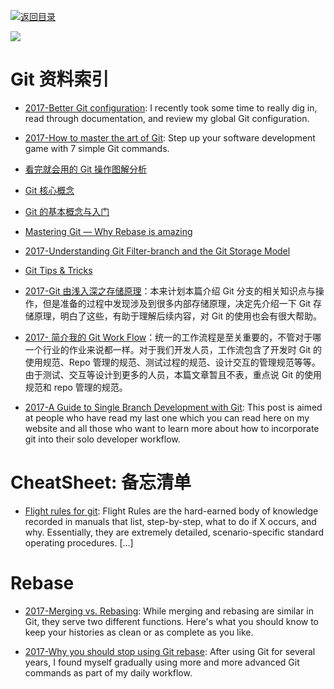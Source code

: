 [![返回目录](https://parg.co/UGo)](https://parg.co/b4z)

![](https://cdn-images-1.medium.com/max/2000/1*D2NgKZ1T7LYXrFPAXnorTg.jpeg)

# Git 资料索引

* [2017-Better Git configuration](https://blog.scottnonnenberg.com/better-git-configuration/): I recently took some time to really dig in, read through documentation, and review my global Git configuration.

* [2017-How to master the art of Git](https://parg.co/bsu): Step up your software development game with 7 simple Git commands.

* [看完就会用的 Git 操作图解分析](http://blog.yubangweb.com/kan-wan-jiu-hui-yong-de-gitcao-zuo-tu-jie-fen-xi/)

* [Git 核心概念](https://zhuanlan.zhihu.com/p/22750675?utm_source=qq&utm_medium=social)

* [Git 的基本概念与入门](http://www.epubit.com.cn/article/829)

* [Mastering Git — Why Rebase is amazing](https://hackernoon.com/mastering-git-why-rebase-is-amazing-a954485b128a?source=reading_list---------90-1---------)

* [2017-Understanding Git Filter-branch and the Git Storage Model](http://6me.us/LDeJQS)

* [Git Tips & Tricks](https://wikileaks.org/ciav7p1/cms/page_1179773.html)

* [2017-Git 由浅入深之存储原理](http://blog.codingplayboy.com/2017/03/23/git_internal/)：本来计划本篇介绍 Git 分支的相关知识点与操作，但是准备的过程中发现涉及到很多内部存储原理，决定先介绍一下 Git 存储原理，明白了这些，有助于理解后续内容，对 Git 的使用也会有很大帮助。

* [2017- 简介我的 Git Work Flow](http://zhoulingyu.com/2017/05/08/Git-Work-Flow/)：统一的工作流程是至关重要的，不管对于哪一个行业的作业来说都一样。对于我们开发人员，工作流包含了开发时 Git 的使用规范、Repo 管理的规范、测试过程的规范、设计交互的管理规范等等。由于测试、交互等设计到更多的人员，本篇文章暂且不表，重点说 Git 的使用规范和 repo 管理的规范。

* [2017-A Guide to Single Branch Development with Git](https://parg.co/bBr): This post is aimed at people who have read my last one which you can read here on my website and all those who want to learn more about how to incorporate git into their solo developer workflow.

# CheatSheet: 备忘清单

* [Flight rules for git](https://github.com/k88hudson/git-flight-rules): Flight Rules are the hard-earned body of knowledge recorded in manuals that list, step-by-step, what to do if X occurs, and why. Essentially, they are extremely detailed, scenario-specific standard operating procedures. [...]

# Rebase

* [2017-Merging vs. Rebasing](https://dzone.com/articles/merging-vs-rebasing): While merging and rebasing are similar in Git, they serve two different functions. Here's what you should know to keep your histories as clean or as complete as you like.

* [2017-Why you should stop using Git rebase](https://parg.co/bBO): After using Git for several years, I found myself gradually using more and more advanced Git commands as part of my daily workflow.
